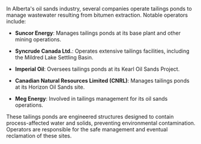 In Alberta's oil sands industry, several companies operate tailings ponds to manage wastewater resulting from bitumen extraction. Notable operators include:

- **Suncor Energy**: Manages tailings ponds at its base plant and other mining operations.
    
- **Syncrude Canada Ltd.**: Operates extensive tailings facilities, including the Mildred Lake Settling Basin.
    
- **Imperial Oil**: Oversees tailings ponds at its Kearl Oil Sands Project.
    
- **Canadian Natural Resources Limited (CNRL)**: Manages tailings ponds at its Horizon Oil Sands site.
    
- **Meg Energy**: Involved in tailings management for its oil sands operations.
    

These tailings ponds are engineered structures designed to contain process-affected water and solids, preventing environmental contamination. Operators are responsible for the safe management and eventual reclamation of these sites.
